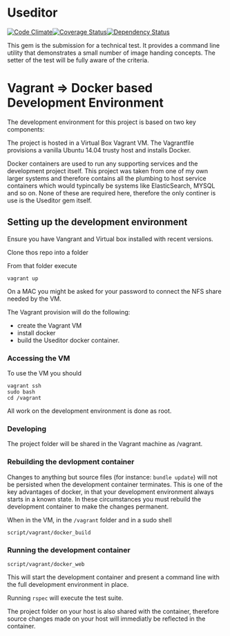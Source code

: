 # Useditor

[![Code Climate](https://codeclimate.com/github/stratmm/useditor.png)](https://codeclimate.com/github/stratmm/useditor)[![Coverage Status](https://coveralls.io/repos/stratmm/useditor/badge.png)](https://coveralls.io/r/stratmm/useditor)[![Dependency Status](https://gemnasium.com/stratmm/useditor.svg)](https://gemnasium.com/stratmm/useditor)


This gem is the submission for a technical test.  It provides a command line utility that demonstrates a small number of image handing concepts.  The setter of the test will be fully aware of the criteria.

# Vagrant => Docker based Development Environment
The development environment for this project is based on two key components:

The project is hosted in a Virtual Box Vagrant VM.  The Vagrantfile provisions a vanilla Ubuntu 14.04 trusty host and installs Docker.

Docker containers are used to run any supporting services and the development project itself.  This project was taken from one of my own larger systems and therefore contains all the plumbing to host service containers which would typincally be systems like ElasticSearch, MYSQL and so on.  None of these are required here, therefore the only continer is use is the Useditor gem itself.

## Setting up the development environment
Ensure you have Vangrant and Virtual box installed with recent versions.

Clone thos repo into a folder

From that folder execute
```
vagrant up
```
On a MAC you might be asked for your password to connect the NFS share needed by the VM.

The Vagrant provision will do the following:
* create the Vagrant VM
* install docker
* build the Useditor docker container.

### Accessing the VM
To use the VM you should
```
vagrant ssh
sudo bash
cd /vagrant
```

All work on the development environment is done as root.

### Developing
The project folder will be shared in the Vagrant machine as /vagrant.

### Rebuilding the devlopment container
Changes to anything but source files (for instance: ```bundle update```) will not be persisted when the development container terminates.  This is one of the key advantages of docker, in that your development environment always starts in a known state.  In these circumstances you must rebuild the development container to make the changes permanent.

When in the VM, in the ```/vagrant``` folder and in a sudo shell
```
script/vagrant/docker_build
```

### Running the development container
```
script/vagrant/docker_web
```
This will start the development container and present a command line with the full development environment in place.

Running ```rspec``` will execute the test suite.

The project folder on your host is also shared with the container, therefore source changes made on your host will immediatly be reflected in the container.

